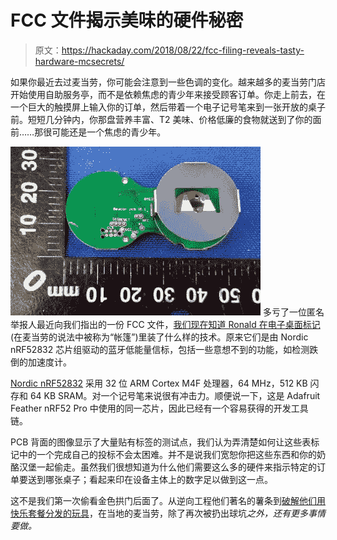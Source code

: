 # FCC 文件揭示美味的硬件秘密

> 原文：<https://hackaday.com/2018/08/22/fcc-filing-reveals-tasty-hardware-mcsecrets/>

如果你最近去过麦当劳，你可能会注意到一些色调的变化。越来越多的麦当劳门店开始使用自助服务亭，而不是依赖焦虑的青少年来接受顾客订单。你走上前去，在一个巨大的触摸屏上输入你的订单，然后带着一个电子记号笔来到一张开放的桌子前。短短几分钟内，你那盘营养丰富、T2 美味、价格低廉的食物就送到了你的面前……那很可能还是一个焦虑的青少年。

[![](img/b071774727f1ffceca36b66b0b93e648.png)](https://hackaday.com/wp-content/uploads/2018/08/mcd_detail.jpg) 多亏了一位匿名举报人最近向我们指出的一份 FCC 文件，[我们现在知道 Ronald 在电子桌面标记](https://fccid.io/2ABYU-RBT003)(在麦当劳的说法中被称为“帐篷”)里装了什么样的技术。原来它们是由 Nordic nRF52832 芯片组驱动的蓝牙低能量信标，包括一些意想不到的功能，如检测跌倒的加速度计。

[Nordic nRF52832](https://www.nordicsemi.com/eng/Products/Bluetooth-low-energy/nRF52832) 采用 32 位 ARM Cortex M4F 处理器，64 MHz，512 KB 闪存和 64 KB SRAM。对一个记号笔来说很有冲击力。顺便说一下，这是 Adafruit Feather nRF52 Pro 中使用的同一芯片，因此已经有一个容易获得的开发工具链。

PCB 背面的图像显示了大量贴有标签的测试点，我们认为弄清楚如何让这些表标记中的一个完成自己的投标不会太困难。并不是说我们宽恕你把这些东西和你的奶酪汉堡一起偷走。虽然我们很想知道为什么他们需要这么多的硬件来指示特定的订单要送到哪张桌子；看起来印在设备主体上的数字足以做到这一点。

这不是我们第一次偷看金色拱门后面了。从逆向工程他们著名的薯条到[破解他们用快乐套餐分发的玩具](https://hackaday.com/2013/08/23/hacking-mcdonalds-minion-toy-to-be-an-electric-slidewhistle/)，在当地的麦当劳，除了再次被扔出球坑*之外，还有更多事情要做。*